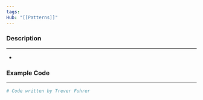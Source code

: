 ```yaml
---
tags: 
Hub: "[[Patterns]]"
---
```

### Description
---
- 

### Example Code
--- 
<!--Leetcode problem-->
```python
# Code written by Trever Fuhrer

```